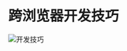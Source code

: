 # 跨浏览器开发技巧

![开发技巧](http://s.i9u.cc/%E7%AC%AC14%E7%AB%A0%20%E8%B7%A8%E6%B5%8F%E8%A7%88%E5%99%A8%E5%BC%80%E5%8F%91.png)